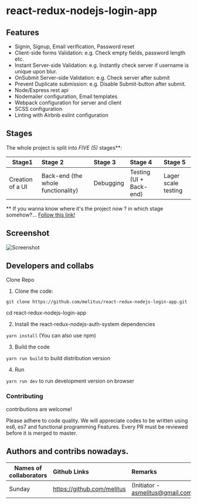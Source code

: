 # react-redux-nodejs-login-app

## Features

- Signin, Signup, Email verification, Password reset
- Client-side forms Validation: e.g. Check empty fields, password length etc.
- Instant Server-side Validation: e.g. Instantly check server if username is unique upon blur.
- OnSubmit Server-side Validation: e.g. Check server after submit
- Prevent Duplicate submission: e.g. Disable Submit-button after submit.
- Node/Express rest api
- Nodemailer configuration, Email templates
- Webpack configuration for server and client
- SCSS configuration
- Linting with Airbnb eslint configuration

## Stages

The whole project is split into *FIVE (5)* stages**:

| Stage1        | Stage 2          | Stage 3          | Stage 4          | Stage 5
| ------------------ |:------------------- |:-------------- |:-------------- |:--------------
| Creation of a UI     | Back-end (the whole functionality)  |Debugging | Testing (UI + Back-end)    | Lager scale testing



** If you wanna know where it's the project now ? in which stage somehow?... [Follow this link!](https://github.com/melitus/react-redux-nodejs-auth-system/projects)   


## Screenshot

![Screenshot](/client/static/images/.png)

## Developers and collabs

Clone Repo

1. Clone the code:

````
git clone https://github.com/melitus/react-redux-nodejs-login-app.git
````
cd react-redux-nodejs-login-app

2. Install the react-redux-nodejs-auth-system dependencies

`yarn install` (You can also use npm)

3. Build the code

`yarn run build` to build distribution version

4. Run

`yarn run dev` to run development version on browser

### Contributing
contributions are welcome!

Please adhere to code quality. We will appreciate codes to be written using es6, es7 and functional programming Features. Every PR must be reviewed before it is merged to master.

## Authors and contribs nowadays.

| Names of collaborators         | Github Links          | Remarks
| ------------------ |:------------------- |:--------------
| Sunday     | https://github.com/melitus | (Initiator - asmelitus@gmail.com)
